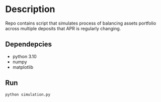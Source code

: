 # Description

Repo contains script that simulates process of balancing assets portfolio across multiple deposits that APR is regularly changing.

## Dependepcies

- python 3.10
- numpy
- matplotlib

## Run
```bash
python simulation.py
```